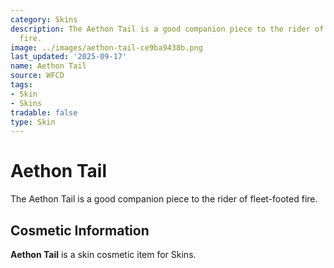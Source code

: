 ```yaml
---
category: Skins
description: The Aethon Tail is a good companion piece to the rider of fleet-footed
  fire.
image: ../images/aethon-tail-ce9ba9438b.png
last_updated: '2025-09-17'
name: Aethon Tail
source: WFCD
tags:
- Skin
- Skins
tradable: false
type: Skin
---
```


# Aethon Tail

The Aethon Tail is a good companion piece to the rider of fleet-footed fire.

## Cosmetic Information

**Aethon Tail** is a skin cosmetic item for Skins.

